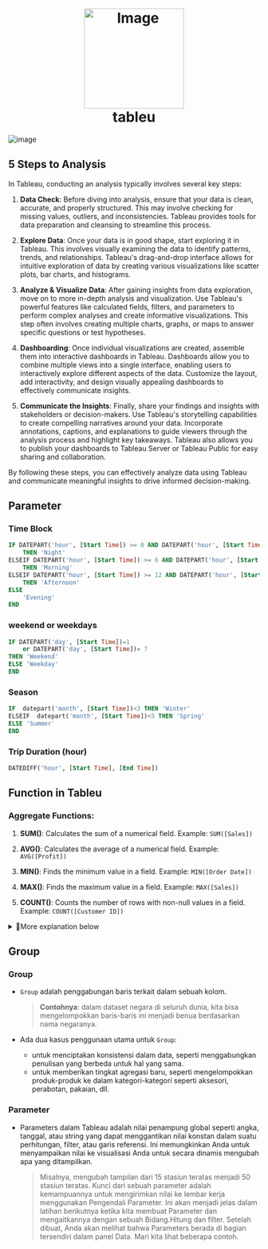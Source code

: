  <h1 align="center">
     <img src="https://github.com/Data-Portofolio/tableu-quick-start/assets/133883292/e52a1f2f-16e0-4cd2-907b-a388b916a4af" alt="Image" width="200" height="auto"/>
    <br>
    tableu</h1>

![image](https://github.com/Data-Portofolio/tableu-quick-start/assets/133883292/5ff5eebb-84ad-4d17-8c01-acbca4c42a9d)

  
## 5 Steps to Analysis 

In Tableau, conducting an analysis typically involves several key steps:

1. **Data Check**: Before diving into analysis, ensure that your data is clean, accurate, and properly structured. This may involve checking for missing values, outliers, and inconsistencies. Tableau provides tools for data preparation and cleansing to streamline this process.

2. **Explore Data**: Once your data is in good shape, start exploring it in Tableau. This involves visually examining the data to identify patterns, trends, and relationships. Tableau's drag-and-drop interface allows for intuitive exploration of data by creating various visualizations like scatter plots, bar charts, and histograms.

3. **Analyze & Visualize Data**: After gaining insights from data exploration, move on to more in-depth analysis and visualization. Use Tableau's powerful features like calculated fields, filters, and parameters to perform complex analyses and create informative visualizations. This step often involves creating multiple charts, graphs, or maps to answer specific questions or test hypotheses.

4. **Dashboarding**: Once individual visualizations are created, assemble them into interactive dashboards in Tableau. Dashboards allow you to combine multiple views into a single interface, enabling users to interactively explore different aspects of the data. Customize the layout, add interactivity, and design visually appealing dashboards to effectively communicate insights.

5. **Communicate the Insights**: Finally, share your findings and insights with stakeholders or decision-makers. Use Tableau's storytelling capabilities to create compelling narratives around your data. Incorporate annotations, captions, and explanations to guide viewers through the analysis process and highlight key takeaways. Tableau also allows you to publish your dashboards to Tableau Server or Tableau Public for easy sharing and collaboration.

By following these steps, you can effectively analyze data using Tableau and communicate meaningful insights to drive informed decision-making.

## Parameter

### Time Block

```sql
IF DATEPART('hour', [Start Time]) >= 0 AND DATEPART('hour', [Start Time]) < 6 
    THEN 'Night'
ELSEIF DATEPART('hour', [Start Time]) >= 6 AND DATEPART('hour', [Start Time]) < 12
    THEN 'Morning'
ELSEIF DATEPART('hour', [Start Time]) >= 12 AND DATEPART('hour', [Start Time]) < 18
    THEN 'Afternoon'
ELSE 
    'Evening'
END
```

###  weekend or weekdays

```sql
IF DATEPART('day', [Start Time])=1 
    or DATEPART('day', [Start Time])= 7
THEN 'Weekend'
ELSE 'Weekday'
END
```

### Season

```sql
IF  datepart('month', [Start Time])<3 THEN 'Winter'
ELSEIF  datepart('month', [Start Time])<5 THEN 'Spring'
ELSE 'Summer'
END
```

### Trip Duration (hour)

```sql
DATEDIFF('hour', [Start Time], [End Time])
```


## Function in Tableu

### Aggregate Functions:
1. **SUM()**: Calculates the sum of a numerical field.
   Example: `SUM([Sales])`

2. **AVG()**: Calculates the average of a numerical field.
   Example: `AVG([Profit])`

3. **MIN()**: Finds the minimum value in a field.
   Example: `MIN([Order Date])`

4. **MAX()**: Finds the maximum value in a field.
   Example: `MAX([Sales])`

5. **COUNT()**: Counts the number of rows with non-null values in a field.
   Example: `COUNT([Customer ID])`

<details><summary>
🎯More explanation below</summary>
 
### Date Functions:
1. **DATEADD()**: Adds a specified interval to a date.
   Example: `DATEADD('year', 1, [Order Date])` adds one year to the Order Date.

2. **DATEDIFF()**: Calculates the difference between two dates.
   Example: `DATEDIFF('day', [Start Date], [End Date])` calculates the number of days between two dates.

3. **DATETRUNC()**: Truncates a date to a specified level of precision.
   Example: `DATETRUNC('quarter', [Order Date])` truncates the Order Date to the nearest quarter.

4. **DATEPART()**: Extracts a part of a date.
   Example: `DATEPART('month', [Order Date])` extracts the month from the Order Date.

5. **NOW()**: Returns the current date and time.
   Example: `NOW()` returns the current date and time.

6. **TODAY()**: Returns the current date.
   Example: `TODAY()` returns the current date without the time component.

7. **DATE()**: Creates a date from separate year, month, and day components.
   Example: `DATE(2022, 10, 15)` creates the date October 15, 2022.

8. **DATEPARSE()**: Parses a string into a date using a specified format.
   Example: `DATEPARSE('yyyy-MM-dd', '2022-10-15')` parses the string '2022-10-15' into a date.
    
### String Functions:
1. **LEFT()**: Returns the leftmost characters of a string.
   Example: `LEFT([Product Name], 5)` returns the first 5 characters of the Product Name.

2. **RIGHT()**: Returns the rightmost characters of a string.
   Example: `RIGHT([Customer Name], 3)` returns the last 3 characters of the Customer Name.

3. **MID()**: Returns a substring from within a string.
   Example: `MID([Description], 1, 10)` returns a substring of 10 characters starting from the 1st character of the Description.

4. **LEN()**: Returns the length of a string.
   Example: `LEN([Product Name])` returns the number of characters in the Product Name.

5. **UPPER()**: Converts a string to uppercase.
   Example: `UPPER([City])` converts the City name to uppercase.

6. **LOWER()**: Converts a string to lowercase.
   Example: `LOWER([Country])` converts the Country name to lowercase.

7. **TRIM()**: Removes leading and trailing spaces from a string.
   Example: `TRIM([Description])` removes leading and trailing spaces from the Description.

8. **REPLACE()**: Replaces occurrences of a substring within a string with another substring.
   Example: `REPLACE([Product Name], 'Chair', 'Table')` replaces 'Chair' with 'Table' in the Product Name.

9. **CONTAINS()**: Checks if a string contains another substring.
   Example: `CONTAINS('Hello, World!', 'World')` returns TRUE if 'Hello, World!' contains 'World'.

10. **FIND()**: Returns the position of a substring within a string.
    Example: `FIND('cat', 'The cat is on the mat')` returns 5 as 'cat' starts at the 5th position in the string.

11. **SPLIT()**: Splits a string into an array of substrings based on a delimiter.
    Example: `SPLIT('apple,orange,banana', ',')` returns an array containing 'apple', 'orange', and 'banana'.

12. **STR()**: Converts a value to a string.
    Example: `STR([Sales])` converts the Sales value to a string.

Certainly! Here are some logical functions in Tableau along with examples of their usage:

### Logical Functions:
1. **IF-THEN-ELSE**: Conditional statement that returns different results based on a condition.
   Example: `IF [Sales] > 1000 THEN 'High' ELSE 'Low' END` categorizes sales as 'High' if greater than 1000, otherwise 'Low'.

2. **CASE**: Conditional statement that evaluates multiple conditions.
   Example: 
   ```sql
   CASE 
       WHEN [Category] = 'Furniture' THEN 'Office Furniture'
       WHEN [Category] = 'Technology' THEN 'Electronics'
       ELSE 'Other' 
   END
   ```
   
3. **AND**: Logical AND operation.
    example:
    ```
    IF [Sales] > 1000 AND [Profit] > 500
    THEN 'High Profit' ELSE 'Low Profit'
    END` checks if both sales and profit are above certain thresholds.
    ```
5. **OR**: Logical OR operation.
   Example:
   ```
   IF [Region] = 'North' OR [Region] = 'South'
   THEN 'Northern or Southern Region' ELSE 'Other Regions'
   END` checks if the region is either 'North' or 'South'.
   ```
7. **NOT**: Logical NOT operation.
   Example:
   ```
   IF NOT ISNULL([Discount])
   THEN 'Discount Applied'
   ELSE 'No Discount Applied'
   END` checks if the discount field is not null.
   ```
These logical functions in Tableau are essential for implementing conditional logic in your data analysis. They allow you to control how your data is categorized, filtered, or displayed based on specific conditions.

### Number Functions:
1. **ABS()**: Returns the absolute value of a number.
   Example: `ABS([Profit])`

2. **ROUND()**: Rounds a number to a specified number of decimal places.
   Example: `ROUND([Discount], 2)`

### Table Calculation Functions:
1. **WINDOW_SUM()**: Calculates a running sum of a field within a specified window.
   Example: `WINDOW_SUM(SUM([Sales]))`

2. **RUNNING_SUM()**: Calculates a running sum of a field.
   Example: `RUNNING_SUM([Profit])`

### Type Conversion Functions:
1. **INT()**: Converts a value to an integer.
   Example: `INT([Quantity])`

2. **STR()**: Converts a value to a string.
   Example: `STR([Sales])`

### Statistical Functions:
1. **ZN()**: Replaces null values with zero.
   Example: `ZN([Sales])`

2. **NULLIF()**: Returns null if two expressions are equal.
   Example: `NULLIF([Profit], 0)`

Certainly! Here are some geographic functions in Tableau along with examples of their usage:

### Geographic Functions:
1. **MAKEPOINT()**: Creates a point geometry from latitude and longitude values.
   Example: `MAKEPOINT([Latitude], [Longitude])`

2. **DISTANCE()**: Calculates the distance between two points.
   Example: `DISTANCE([Origin], [Destination])`

3. **AREA()**: Calculates the area of a polygon.
   Example: `AREA([Polygon])`

4. **BUFFER()**: Creates a buffer zone around a point, line, or polygon.
   Example: `BUFFER([Location], 10, 'kilometers')`

5. **CONTAINS()**: Checks if one geometry contains another.
   Example: `CONTAINS([Polygon], [Point])`

6. **INTERSECTS()**: Checks if two geometries intersect.
   Example: `INTERSECTS([Polygon1], [Polygon2])`

7. **WITHIN()**: Checks if one geometry is within another.
   Example: `WITHIN([Point], [Polygon])`

These geographic functions are useful for spatial analysis and creating geospatial visualizations in Tableau. They allow you to perform operations such as calculating distances between locations, determining containment relationships, and creating buffer zones around points of interest.
</details>

## Group
### Group
- `Group` adalah penggabungan baris terkait dalam sebuah kolom.
  
  >**Contohnya**: dalam dataset negara di seluruh dunia, kita bisa mengelompokkan baris-baris ini menjadi benua berdasarkan nama negaranya.
  
- Ada dua kasus penggunaan utama untuk `Group`:
  - untuk menciptakan konsistensi dalam data, seperti menggabungkan penulisan yang berbeda untuk hal yang sama.
  - untuk memberikan tingkat agregasi baru, seperti mengelompokkan produk-produk ke dalam kategori-kategori seperti aksesori, perabotan, pakaian, dll.

### Parameter
- Parameters dalam Tableau adalah nilai penampung global seperti angka, tanggal, atau string yang dapat menggantikan nilai konstan dalam suatu perhitungan, filter, atau garis referensi. Ini memungkinkan Anda untuk menyampaikan nilai ke visualisasi Anda untuk secara dinamis mengubah apa yang ditampilkan.

  > Misalnya, mengubah tampilan dari 15 stasiun teratas menjadi 50 stasiun teratas. Kunci dari sebuah parameter adalah kemampuannya untuk mengirimkan nilai ke lembar      kerja menggunakan Pengendali Parameter. Ini akan menjadi jelas dalam latihan berikutnya ketika kita membuat Parameter dan mengaitkannya dengan sebuah Bidang.Hitung  dan filter. Setelah dibuat, Anda akan melihat bahwa Parameters berada di bagian tersendiri dalam panel Data. Mari kita lihat beberapa contoh.
